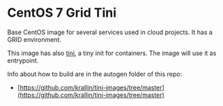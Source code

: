 # CentOS 7 Grid Tini

Base CentOS image for several services used in cloud projects. It has a GRID environment.

This image has also [tini](https://github.com/krallin/tini), a tiny init for containers. The image will use it as entrypoint.

Info about how to build are in the autogen folder of this repo:
* [https://github.com/krallin/tini-images/tree/master](https://github.com/krallin/tini-images/tree/master)